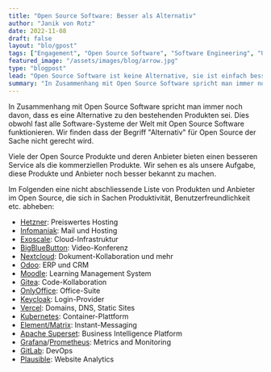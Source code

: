 ```yaml
---
title: "Open Source Software: Besser als Alternativ"
author: "Janik von Rotz"
date: 2022-11-08
draft: false
layout: "blo/gpost"
tags: ["Engagement", "Open Source Software", "Software Engineering", "Unternehmen"]
featured_image: "/assets/images/blog/arrow.jpg"
type: "blogpost"
lead: "Open Source Software ist keine Alternative, sie ist einfach besser."
summary: "In Zusammenhang mit Open Source Software spricht man immer noch davon, dass es eine Alternative zu den bestehenden Produkten sei. Dies obwohl fast alle Software-Systeme der Welt mit Open Source Softwa..."
---
```


In Zusammenhang mit Open Source Software spricht man immer noch davon, dass es eine Alternative zu den bestehenden Produkten sei.
Dies obwohl fast alle Software-Systeme der Welt mit Open Source Software funktionieren. Wir finden dass der Begriff "Alternativ" für Open Source der Sache nicht gerecht wird.

Viele der Open Source Produkte und deren Anbieter bieten einen besseren Service als die kommerziellen Produkte.
Wir sehen es als unsere Aufgabe, diese Produkte und Anbieter noch besser bekannt zu machen.

Im Folgenden eine nicht abschliessende Liste von Produkten und Anbieter im Open Source, die sich in Sachen Produktivität, Benutzerfreundlichkeit etc. abheben:

- [Hetzner](https://www.hetzner.com/): Preiswertes Hosting
- [Infomaniak](https://www.infomaniak.com/de): Mail und Hosting
- [Exoscale](https://www.exoscale.com/): Cloud-Infrastruktur
- [BigBlueButton](https://bigbluebutton.org/): Video-Konferenz
- [Nextcloud](https://nextcloud.com/): Dokument-Kollaboration und mehr
- [Odoo](https://www.odoo.com/de_DE): ERP und CRM
- [Moodle](https://moodle.org/): Learning Management System
- [Gitea](https://about.gitea.com/): Code-Kollaboration
- [OnlyOffice](https://www.onlyoffice.com/): Office-Suite
- [Keycloak](https://www.keycloak.org/): Login-Provider
- [Vercel](https://vercel.com/): Domains, DNS, Static Sites
- [Kubernetes](https://kubernetes.io/): Container-Plattform
- [Element/Matrix](https://element.io/): Instant-Messaging
- [Apache Superset](https://superset.apache.org/): Business Intelligence Platform
- [Grafana](https://grafana.com/)/[Prometheus](https://prometheus.io/): Metrics and Monitoring
- [GitLab](https://about.gitlab.com/): DevOps
- [Plausible](https://plausible.io/): Website Analytics
